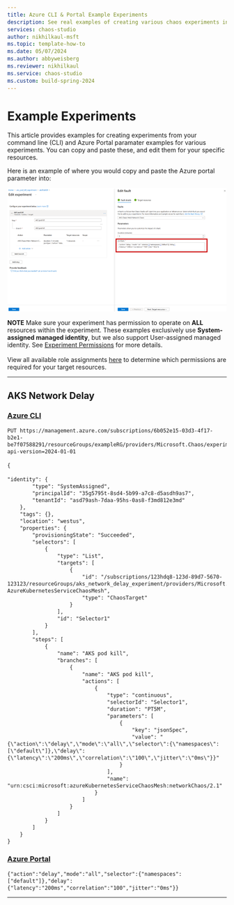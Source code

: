 ```yaml
---
title: Azure CLI & Portal Example Experiments
description: See real examples of creating various chaos experiments in the Azure Portal and CLI. 
services: chaos-studio
author: nikhilkaul-msft
ms.topic: template-how-to
ms.date: 05/07/2024
ms.author: abbyweisberg
ms.reviewer: nikhilkaul
ms.service: chaos-studio
ms.custom: build-spring-2024
---
```


# Example Experiments

This article provides examples for creating experiments from your command line (CLI) and Azure Portal paramater examples for various experiments. You can copy and paste these, and edit them for your specific resources. 

Here is an example of where you would copy and paste the Azure portal parameter into:

[![Screenshot that shows Azure Portal parameter location.](images/azure-portal-parameter-examples.png)](images/azure-portal-parameter-examples#lightbox)

**NOTE** Make sure your experiment has permission to operate on **ALL** resources within the experiment. These examples exclusively use **System-assigned managed identity**, but we also support User-assigned managed identity. See [Experiment Permissions](chaos-studio-permissions-security.md) for more details. 
<br>
<br>
View all available role assignments [here](chaos-studio-fault-providers.md) to determine which permissions are required for your target resources. 

---
AKS Network Delay
---

### [Azure CLI](#tab/azure-CLI)
```AzCLI
PUT https://management.azure.com/subscriptions/6b052e15-03d3-4f17-b2e1-be7f07588291/resourceGroups/exampleRG/providers/Microsoft.Chaos/experiments/exampleExperiment?api-version=2024-01-01

{    

"identity": {
        "type": "SystemAssigned",
        "principalId": "35g5795t-8sd4-5b99-a7c8-d5asdh9as7",
        "tenantId": "asd79ash-7daa-95hs-0as8-f3md812e3md"
    },
    "tags": {},
    "location": "westus",
    "properties": {
        "provisioningState": "Succeeded",
        "selectors": [
            {
                "type": "List",
                "targets": [
                    {
                        "id": "/subscriptions/123hdq8-123d-89d7-5670-123123/resourceGroups/aks_network_delay_experiment/providers/Microsoft.ContainerService/managedClusters/nikhilAKScluster/providers/Microsoft.Chaos/targets/Microsoft-AzureKubernetesServiceChaosMesh",
                        "type": "ChaosTarget"
                    }
                ],
                "id": "Selector1"
            }
        ],
        "steps": [
            {
                "name": "AKS pod kill",
                "branches": [
                    {
                        "name": "AKS pod kill",
                        "actions": [
                            {
                                "type": "continuous",
                                "selectorId": "Selector1",
                                "duration": "PT5M",
                                "parameters": [
                                    {
                                        "key": "jsonSpec",
                                        "value": "{\"action\":\"delay\",\"mode\":\"all\",\"selector\":{\"namespaces\":[\"default\"]},\"delay\":{\"latency\":\"200ms\",\"correlation\":\"100\",\"jitter\":\"0ms\"}}"
                                    }
                                ],
                                "name": "urn:csci:microsoft:azureKubernetesServiceChaosMesh:networkChaos/2.1"
                            }
                        ]
                    }
                ]
            }
        ]
    }
}

```


### [Azure Portal](#tab/azure-portal)

```Azure Portal
{"action":"delay","mode":"all","selector":{"namespaces":["default"]},"delay":{"latency":"200ms","correlation":"100","jitter":"0ms"}}
```
--- 
